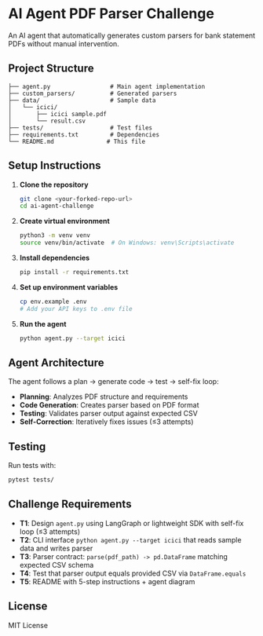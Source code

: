 # AI Agent PDF Parser Challenge

An AI agent that automatically generates custom parsers for bank statement PDFs without manual intervention.

## Project Structure
```
├── agent.py                 # Main agent implementation
├── custom_parsers/          # Generated parsers
├── data/                    # Sample data
│   └── icici/
│       ├── icici sample.pdf
│       └── result.csv
├── tests/                   # Test files
├── requirements.txt         # Dependencies
└── README.md               # This file
```

## Setup Instructions

1. **Clone the repository**
   ```bash
   git clone <your-forked-repo-url>
   cd ai-agent-challenge
   ```

2. **Create virtual environment**
   ```bash
   python3 -m venv venv
   source venv/bin/activate  # On Windows: venv\Scripts\activate
   ```

3. **Install dependencies**
   ```bash
   pip install -r requirements.txt
   ```

4. **Set up environment variables**
   ```bash
   cp env.example .env
   # Add your API keys to .env file
   ```

5. **Run the agent**
   ```bash
   python agent.py --target icici
   ```

## Agent Architecture

The agent follows a plan → generate code → test → self-fix loop:
- **Planning**: Analyzes PDF structure and requirements
- **Code Generation**: Creates parser based on PDF format
- **Testing**: Validates parser output against expected CSV
- **Self-Correction**: Iteratively fixes issues (≤3 attempts)

## Testing

Run tests with:
```bash
pytest tests/
```

## Challenge Requirements

- **T1**: Design `agent.py` using LangGraph or lightweight SDK with self-fix loop (≤3 attempts)
- **T2**: CLI interface `python agent.py --target icici` that reads sample data and writes parser
- **T3**: Parser contract: `parse(pdf_path) -> pd.DataFrame` matching expected CSV schema
- **T4**: Test that parser output equals provided CSV via `DataFrame.equals`
- **T5**: README with 5-step instructions + agent diagram

## License

MIT License
